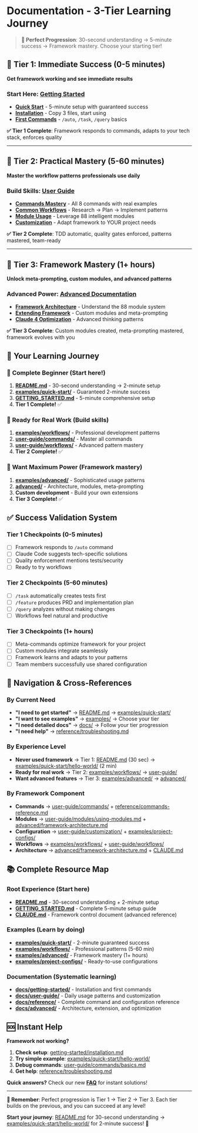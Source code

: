 # Documentation - 3-Tier Learning Journey

> **🎯 Perfect Progression**: 30-second understanding → 5-minute success → Framework mastery. Choose your starting tier!

## 🚀 Tier 1: Immediate Success (0-5 minutes)
**Get framework working and see immediate results**

### Start Here: [Getting Started](getting-started/)
- **[Quick Start](getting-started/quick-start.md)** - 5-minute setup with guaranteed success
- **[Installation](getting-started/installation.md)** - Copy 3 files, start using
- **[First Commands](getting-started/first-commands.md)** - `/auto`, `/task`, `/query` basics

**✅ Tier 1 Complete**: Framework responds to commands, adapts to your tech stack, enforces quality

---

## 📖 Tier 2: Practical Mastery (5-60 minutes)  
**Master the workflow patterns professionals use daily**

### Build Skills: [User Guide](user-guide/)
- **[Commands Mastery](user-guide/commands/)** - All 8 commands with real examples
- **[Common Workflows](user-guide/workflows/)** - Research → Plan → Implement patterns
- **[Module Usage](user-guide/modules/using-modules.md)** - Leverage 88 intelligent modules
- **[Customization](user-guide/customization/)** - Adapt framework to YOUR project needs

**✅ Tier 2 Complete**: TDD automatic, quality gates enforced, patterns mastered, team-ready

---

## 🔧 Tier 3: Framework Mastery (1+ hours)
**Unlock meta-prompting, custom modules, and advanced patterns**

### Advanced Power: [Advanced Documentation](advanced/)
- **[Framework Architecture](advanced/framework-architecture.md)** - Understand the 88 module system
- **[Extending Framework](advanced/extending-framework.md)** - Custom modules and meta-prompting
- **[Claude 4 Optimization](advanced/claude-4-optimization.md)** - Advanced thinking patterns

**✅ Tier 3 Complete**: Custom modules created, meta-prompting mastered, framework evolves with you

## 🎯 Your Learning Journey

### 🚀 **Complete Beginner** (Start here!)
1. **[README.md](../README.md)** - 30-second understanding → 2-minute setup  
2. **[examples/quick-start/](../examples/quick-start/)** - Guaranteed 2-minute success
3. **[GETTING_STARTED.md](../GETTING_STARTED.md)** - 5-minute comprehensive setup
4. **Tier 1 Complete!** ✅

### 📖 **Ready for Real Work** (Build skills)
1. **[examples/workflows/](../examples/workflows/)** - Professional development patterns
2. **[user-guide/commands/](user-guide/commands/)** - Master all commands  
3. **[user-guide/workflows/](user-guide/workflows/)** - Advanced pattern mastery
4. **Tier 2 Complete!** ✅

### 🔧 **Want Maximum Power** (Framework mastery)
1. **[examples/advanced/](../examples/advanced/)** - Sophisticated usage patterns
2. **[advanced/](advanced/)** - Architecture, modules, meta-prompting
3. **Custom development** - Build your own extensions
4. **Tier 3 Complete!** ✅

## ✅ Success Validation System

### **Tier 1 Checkpoints** (0-5 minutes)
- [ ] Framework responds to `/auto` command
- [ ] Claude Code suggests tech-specific solutions  
- [ ] Quality enforcement mentions tests/security
- [ ] Ready to try workflows

### **Tier 2 Checkpoints** (5-60 minutes)
- [ ] `/task` automatically creates tests first
- [ ] `/feature` produces PRD and implementation plan
- [ ] `/query` analyzes without making changes
- [ ] Workflows feel natural and productive

### **Tier 3 Checkpoints** (1+ hours)
- [ ] Meta-commands optimize framework for your project
- [ ] Custom modules integrate seamlessly
- [ ] Framework learns and adapts to your patterns
- [ ] Team members successfully use shared configuration

## 🚀 Navigation & Cross-References

### **By Current Need**
- **"I need to get started"** → [README.md](../README.md) → [examples/quick-start/](../examples/quick-start/)
- **"I want to see examples"** → [examples/](../examples/) → Choose your tier
- **"I need detailed docs"** → [docs/](.) → Follow your tier progression
- **"I need help"** → [reference/troubleshooting.md](reference/troubleshooting.md)

### **By Experience Level** 
- **Never used framework** → Tier 1: [README.md](../README.md) (30 sec) → [examples/quick-start/hello-world/](../examples/quick-start/hello-world/) (2 min)
- **Ready for real work** → Tier 2: [examples/workflows/](../examples/workflows/) → [user-guide/](user-guide/)  
- **Want advanced features** → Tier 3: [examples/advanced/](../examples/advanced/) → [advanced/](advanced/)

### **By Framework Component**
- **Commands** → [user-guide/commands/](user-guide/commands/) + [reference/commands-reference.md](reference/commands-reference.md)
- **Modules** → [user-guide/modules/using-modules.md](user-guide/modules/using-modules.md) + [advanced/framework-architecture.md](advanced/framework-architecture.md)
- **Configuration** → [user-guide/customization/](user-guide/customization/) + [examples/project-configs/](../examples/project-configs/)
- **Workflows** → [examples/workflows/](../examples/workflows/) + [user-guide/workflows/](user-guide/workflows/)
- **Architecture** → [advanced/framework-architecture.md](advanced/framework-architecture.md) + [CLAUDE.md](../CLAUDE.md)

## 📚 Complete Resource Map

### **Root Experience** (Start here)
- **[README.md](../README.md)** - 30-second understanding + 2-minute setup
- **[GETTING_STARTED.md](../GETTING_STARTED.md)** - Complete 5-minute setup guide  
- **[CLAUDE.md](../CLAUDE.md)** - Framework control document (advanced reference)

### **Examples** (Learn by doing)
- **[examples/quick-start/](../examples/quick-start/)** - 2-minute guaranteed success
- **[examples/workflows/](../examples/workflows/)** - Professional patterns (5-60 min)
- **[examples/advanced/](../examples/advanced/)** - Framework mastery (1+ hours)
- **[examples/project-configs/](../examples/project-configs/)** - Ready-to-use configurations

### **Documentation** (Systematic learning)
- **[docs/getting-started/](getting-started/)** - Installation and first commands
- **[docs/user-guide/](user-guide/)** - Daily usage patterns and customization
- **[docs/reference/](reference/)** - Complete command and configuration reference  
- **[docs/advanced/](advanced/)** - Architecture, extension, and optimization

## 🆘 Instant Help

**Framework not working?**
1. **Check setup**: [getting-started/installation.md](getting-started/installation.md) 
2. **Try simple example**: [examples/quick-start/hello-world/](../examples/quick-start/hello-world/)
3. **Debug commands**: [user-guide/commands/basics.md](user-guide/commands/basics.md)
4. **Get help**: [reference/troubleshooting.md](reference/troubleshooting.md)

**Quick answers?** Check our new **[FAQ](reference/FAQ.md)** for instant solutions!

---

**🎯 Remember**: Perfect progression is Tier 1 → Tier 2 → Tier 3. Each tier builds on the previous, and you can succeed at any level!

**Start your journey**: [README.md](../README.md) for 30-second understanding → [examples/quick-start/hello-world/](../examples/quick-start/hello-world/) for 2-minute success! 🚀